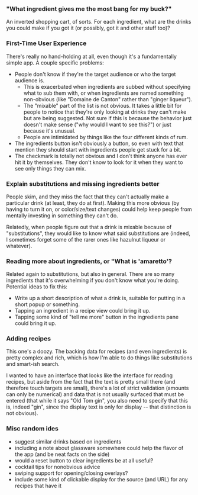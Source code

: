 ### "What ingredient gives me the most bang for my buck?"

An inverted shopping cart, of sorts. For each ingredient, what are the drinks you could make if you got it (or possibly, got it and other stuff too)?

### First-Time User Experience

There's really no hand-holding at all, even though it's a fundamentally simple app. A couple specific problems:

- People don't know if they're the target audience or who the target audience is.
  - This is exacerbated when ingredients are subbed without specifying what to sub them with, or when ingredients are named something non-obvious (like "Domaine de Canton" rather than "ginger liqueur").
  - The "mixable" part of the list is not obvious. It takes a little bit for people to notice that they're only looking at drinks they can't make but are being suggested. Not sure if this is because the behavior just doesn't make sense ("why would I want to see this?") or just because it's unusual.
  - People are intimidated by things like the four different kinds of rum.
- The ingredients button isn't obviously a button, so even with text that mention they should start with ingredients people get stuck for a bit.
- The checkmark is totally not obvious and I don't think anyone has ever hit it by themselves. They don't know to look for it when they want to see only things they can mix.

### Explain substitutions and missing ingredients better

People skim, and they miss the fact that they can't actually make a particular drink (at least, they do at first). Making this more obvious (by having to turn it on, or color/size/text changes) could help keep people from mentally investing in something they can't do.

Relatedly, when people figure out that a drink is mixable because of "substitutions", they would like to know what said substitutions are (indeed, I sometimes forget some of the rarer ones like hazulnut liqueur or whatever).

### Reading more about ingredients, or "What is 'amaretto'?

Related again to substitutions, but also in general. There are so many ingredients that it's overwhelming if you don't know what you're doing. Potential ideas to fix this:

- Write up a short description of what a drink is, suitable for putting in a short popup or something.
- Tapping an ingredient in a recipe view could bring it up.
- Tapping some kind of "tell me more" button in the ingredients pane could bring it up.

### Adding recipes

This one's a doozy. The backing data for recipes (and even ingredients) is pretty complex and rich, which is how I'm able to do things like substitutions and smart-ish search.

I wanted to have an interface that looks like the interface for reading recipes, but aside from the fact that the text is pretty small there (and therefore touch targets are small), there's a lot of strict validation (amounts can only be numerical) and data that is not usually surfaced that must be entered (that while it says "Old Tom gin", you also need to specify that this is, indeed "gin", since the display text is only for display -- that distinction is not obvious).

### Misc random ides

- suggest similar drinks based on ingredients
- including a note about glassware somewhere could help the flavor of the app (and be neat facts on the side)
- would a reset button to clear ingredients be at all useful?
- cocktail tips for nonobvious advice
- swiping support for opening/closing overlays?
- include some kind of clickable display for the source (and URL) for any recipes that have it
